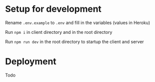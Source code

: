 # Setup for development

Rename `.env.example` to `.env` and fill in the variables (values in Heroku)

Run `npm i` in client directory and in the root directory

Run `npm run dev` in the root directory to startup the client and server

# Deployment

Todo